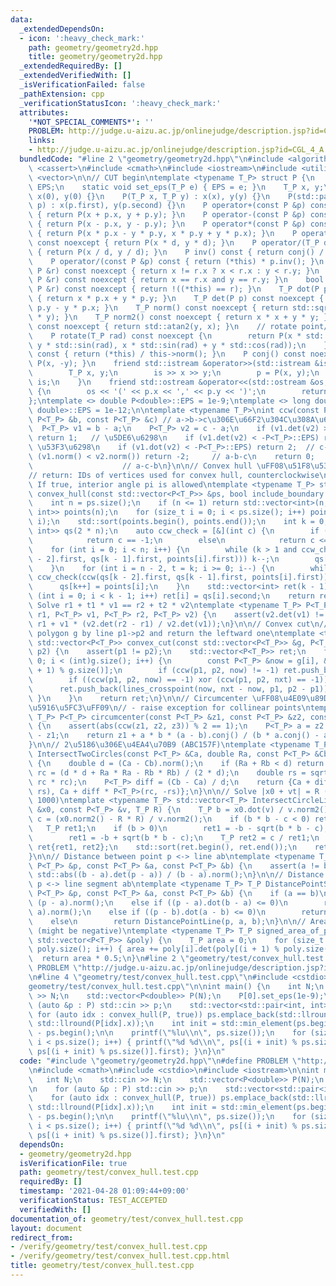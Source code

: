 ```yaml
---
data:
  _extendedDependsOn:
  - icon: ':heavy_check_mark:'
    path: geometry/geometry2d.hpp
    title: geometry/geometry2d.hpp
  _extendedRequiredBy: []
  _extendedVerifiedWith: []
  _isVerificationFailed: false
  _pathExtension: cpp
  _verificationStatusIcon: ':heavy_check_mark:'
  attributes:
    '*NOT_SPECIAL_COMMENTS*': ''
    PROBLEM: http://judge.u-aizu.ac.jp/onlinejudge/description.jsp?id=CGL_4_A
    links:
    - http://judge.u-aizu.ac.jp/onlinejudge/description.jsp?id=CGL_4_A
  bundledCode: "#line 2 \"geometry/geometry2d.hpp\"\n#include <algorithm>\n#include\
    \ <cassert>\n#include <cmath>\n#include <iostream>\n#include <utility>\n#include\
    \ <vector>\n\n// CUT begin\ntemplate <typename T_P> struct P {\n    static T_P\
    \ EPS;\n    static void set_eps(T_P e) { EPS = e; }\n    T_P x, y;\n    P() :\
    \ x(0), y(0) {}\n    P(T_P x, T_P y) : x(x), y(y) {}\n    P(std::pair<T_P, T_P>\
    \ p) : x(p.first), y(p.second) {}\n    P operator+(const P &p) const noexcept\
    \ { return P(x + p.x, y + p.y); }\n    P operator-(const P &p) const noexcept\
    \ { return P(x - p.x, y - p.y); }\n    P operator*(const P &p) const noexcept\
    \ { return P(x * p.x - y * p.y, x * p.y + y * p.x); }\n    P operator*(T_P d)\
    \ const noexcept { return P(x * d, y * d); }\n    P operator/(T_P d) const noexcept\
    \ { return P(x / d, y / d); }\n    P inv() const { return conj() / norm2(); }\n\
    \    P operator/(const P &p) const { return (*this) * p.inv(); }\n    bool operator<(const\
    \ P &r) const noexcept { return x != r.x ? x < r.x : y < r.y; }\n    bool operator==(const\
    \ P &r) const noexcept { return x == r.x and y == r.y; }\n    bool operator!=(const\
    \ P &r) const noexcept { return !((*this) == r); }\n    T_P dot(P p) const noexcept\
    \ { return x * p.x + y * p.y; }\n    T_P det(P p) const noexcept { return x *\
    \ p.y - y * p.x; }\n    T_P norm() const noexcept { return std::sqrt(x * x + y\
    \ * y); }\n    T_P norm2() const noexcept { return x * x + y * y; }\n    T_P arg()\
    \ const noexcept { return std::atan2(y, x); }\n    // rotate point/vector by rad\n\
    \    P rotate(T_P rad) const noexcept {\n        return P(x * std::cos(rad) -\
    \ y * std::sin(rad), x * std::sin(rad) + y * std::cos(rad));\n    }\n    P normalized()\
    \ const { return (*this) / this->norm(); }\n    P conj() const noexcept { return\
    \ P(x, -y); }\n    friend std::istream &operator>>(std::istream &is, P &p) {\n\
    \        T_P x, y;\n        is >> x >> y;\n        p = P(x, y);\n        return\
    \ is;\n    }\n    friend std::ostream &operator<<(std::ostream &os, const P &p)\
    \ {\n        os << '(' << p.x << ',' << p.y << ')';\n        return os;\n    }\n\
    };\ntemplate <> double P<double>::EPS = 1e-9;\ntemplate <> long double P<long\
    \ double>::EPS = 1e-12;\n\ntemplate <typename T_P>\nint ccw(const P<T_P> &a, const\
    \ P<T_P> &b, const P<T_P> &c) // a->b->c\u306E\u66F2\u304C\u308A\u65B9\n{\n  \
    \  P<T_P> v1 = b - a;\n    P<T_P> v2 = c - a;\n    if (v1.det(v2) > P<T_P>::EPS)\
    \ return 1;   // \u5DE6\u6298\n    if (v1.det(v2) < -P<T_P>::EPS) return -1; //\
    \ \u53F3\u6298\n    if (v1.dot(v2) < -P<T_P>::EPS) return 2;  // c-a-b\n    if\
    \ (v1.norm() < v2.norm()) return -2;     // a-b-c\n    return 0;             \
    \                    // a-c-b\n}\n\n// Convex hull \uFF08\u51F8\u5305\uFF09\n\
    // return: IDs of vertices used for convex hull, counterclockwise\n// include_boundary:\
    \ If true, interior angle pi is allowed\ntemplate <typename T_P> std::vector<int>\
    \ convex_hull(const std::vector<P<T_P>> &ps, bool include_boundary = false) {\n\
    \    int n = ps.size();\n    if (n <= 1) return std::vector<int>(n, 0);\n    std::vector<std::pair<P<T_P>,\
    \ int>> points(n);\n    for (size_t i = 0; i < ps.size(); i++) points[i] = std::make_pair(ps[i],\
    \ i);\n    std::sort(points.begin(), points.end());\n    int k = 0;\n    std::vector<std::pair<P<T_P>,\
    \ int>> qs(2 * n);\n    auto ccw_check = [&](int c) {\n        if (include_boundary)\n\
    \            return c == -1;\n        else\n            return c <= 0;\n    };\n\
    \    for (int i = 0; i < n; i++) {\n        while (k > 1 and ccw_check(ccw(qs[k\
    \ - 2].first, qs[k - 1].first, points[i].first))) k--;\n        qs[k++] = points[i];\n\
    \    }\n    for (int i = n - 2, t = k; i >= 0; i--) {\n        while (k > t and\
    \ ccw_check(ccw(qs[k - 2].first, qs[k - 1].first, points[i].first))) k--;\n  \
    \      qs[k++] = points[i];\n    }\n    std::vector<int> ret(k - 1);\n    for\
    \ (int i = 0; i < k - 1; i++) ret[i] = qs[i].second;\n    return ret;\n}\n\n//\
    \ Solve r1 + t1 * v1 == r2 + t2 * v2\ntemplate <typename T_P> P<T_P> lines_crosspoint(P<T_P>\
    \ r1, P<T_P> v1, P<T_P> r2, P<T_P> v2) {\n    assert(v2.det(v1) != 0);\n    return\
    \ r1 + v1 * (v2.det(r2 - r1) / v2.det(v1));\n}\n\n// Convex cut\n// Cut the convex\
    \ polygon g by line p1->p2 and return the leftward one\ntemplate <typename T_P>\
    \ std::vector<P<T_P>> convex_cut(const std::vector<P<T_P>> &g, P<T_P> p1, P<T_P>\
    \ p2) {\n    assert(p1 != p2);\n    std::vector<P<T_P>> ret;\n    for (int i =\
    \ 0; i < (int)g.size(); i++) {\n        const P<T_P> &now = g[i], &nxt = g[(i\
    \ + 1) % g.size()];\n        if (ccw(p1, p2, now) != -1) ret.push_back(now);\n\
    \        if ((ccw(p1, p2, now) == -1) xor (ccw(p1, p2, nxt) == -1)) {\n      \
    \      ret.push_back(lines_crosspoint(now, nxt - now, p1, p2 - p1));\n       \
    \ }\n    }\n    return ret;\n}\n\n// Circumcenter \uFF08\u4E09\u89D2\u5F62\u306E\
    \u5916\u5FC3\uFF09\n// - raise exception for collinear points\ntemplate <typename\
    \ T_P> P<T_P> circumcenter(const P<T_P> &z1, const P<T_P> &z2, const P<T_P> &z3)\
    \ {\n    assert(abs(ccw(z1, z2, z3)) % 2 == 1);\n    P<T_P> a = z2 - z1, b = z3\
    \ - z1;\n    return z1 + a * b * (a - b).conj() / (b * a.conj() - a * b.conj());\n\
    }\n\n// 2\u5186\u306E\u4EA4\u70B9 (ABC157F)\ntemplate <typename T_P>\nstd::vector<P<T_P>>\
    \ IntersectTwoCircles(const P<T_P> &Ca, double Ra, const P<T_P> &Cb, double Rb)\
    \ {\n    double d = (Ca - Cb).norm();\n    if (Ra + Rb < d) return {};\n    double\
    \ rc = (d * d + Ra * Ra - Rb * Rb) / (2 * d);\n    double rs = sqrt(Ra * Ra -\
    \ rc * rc);\n    P<T_P> diff = (Cb - Ca) / d;\n    return {Ca + diff * P<T_P>(rc,\
    \ rs), Ca + diff * P<T_P>(rc, -rs)};\n}\n\n// Solve |x0 + vt| = R (SRM 543 Div.1\
    \ 1000)\ntemplate <typename T_P> std::vector<T_P> IntersectCircleLine(const P<T_P>\
    \ &x0, const P<T_P> &v, T_P R) {\n    T_P b = x0.dot(v) / v.norm2();\n    T_P\
    \ c = (x0.norm2() - R * R) / v.norm2();\n    if (b * b - c < 0) return {};\n \
    \   T_P ret1;\n    if (b > 0)\n        ret1 = -b - sqrt(b * b - c);\n    else\n\
    \        ret1 = -b + sqrt(b * b - c);\n    T_P ret2 = c / ret1;\n    std::vector<T_P>\
    \ ret{ret1, ret2};\n    std::sort(ret.begin(), ret.end());\n    return ret;\n\
    }\n\n// Distance between point p <-> line ab\ntemplate <typename T_P> T_P DistancePointLine(const\
    \ P<T_P> &p, const P<T_P> &a, const P<T_P> &b) {\n    assert(a != b);\n    return\
    \ std::abs((b - a).det(p - a)) / (b - a).norm();\n}\n\n// Distance between point\
    \ p <-> line segment ab\ntemplate <typename T_P> T_P DistancePointSegment(const\
    \ P<T_P> &p, const P<T_P> &a, const P<T_P> &b) {\n    if (a == b)\n        return\
    \ (p - a).norm();\n    else if ((p - a).dot(b - a) <= 0)\n        return (p -\
    \ a).norm();\n    else if ((p - b).dot(a - b) <= 0)\n        return (p - b).norm();\n\
    \    else\n        return DistancePointLine(p, a, b);\n}\n\n// Area of polygon\
    \ (might be negative)\ntemplate <typename T_P> T_P signed_area_of_polygon(const\
    \ std::vector<P<T_P>> &poly) {\n    T_P area = 0;\n    for (size_t i = 0; i <\
    \ poly.size(); i++) { area += poly[i].det(poly[(i + 1) % poly.size()]); }\n  \
    \  return area * 0.5;\n}\n#line 2 \"geometry/test/convex_hull.test.cpp\"\n#define\
    \ PROBLEM \"http://judge.u-aizu.ac.jp/onlinejudge/description.jsp?id=CGL_4_A\"\
    \n#line 4 \"geometry/test/convex_hull.test.cpp\"\n#include <cstdio>\n#line 6 \"\
    geometry/test/convex_hull.test.cpp\"\n\nint main() {\n    int N;\n    std::cin\
    \ >> N;\n    std::vector<P<double>> P(N);\n    P[0].set_eps(1e-9);\n\n    for\
    \ (auto &p : P) std::cin >> p;\n    std::vector<std::pair<int, int>> ps;\n   \
    \ for (auto idx : convex_hull(P, true)) ps.emplace_back(std::llround(P[idx].y),\
    \ std::llround(P[idx].x));\n    int init = std::min_element(ps.begin(), ps.end())\
    \ - ps.begin();\n\n    printf(\"%lu\\n\", ps.size());\n    for (size_t i = 0;\
    \ i < ps.size(); i++) { printf(\"%d %d\\n\", ps[(i + init) % ps.size()].second,\
    \ ps[(i + init) % ps.size()].first); }\n}\n"
  code: "#include \"geometry/geometry2d.hpp\"\n#define PROBLEM \"http://judge.u-aizu.ac.jp/onlinejudge/description.jsp?id=CGL_4_A\"\
    \n#include <cmath>\n#include <cstdio>\n#include <iostream>\n\nint main() {\n \
    \   int N;\n    std::cin >> N;\n    std::vector<P<double>> P(N);\n    P[0].set_eps(1e-9);\n\
    \n    for (auto &p : P) std::cin >> p;\n    std::vector<std::pair<int, int>> ps;\n\
    \    for (auto idx : convex_hull(P, true)) ps.emplace_back(std::llround(P[idx].y),\
    \ std::llround(P[idx].x));\n    int init = std::min_element(ps.begin(), ps.end())\
    \ - ps.begin();\n\n    printf(\"%lu\\n\", ps.size());\n    for (size_t i = 0;\
    \ i < ps.size(); i++) { printf(\"%d %d\\n\", ps[(i + init) % ps.size()].second,\
    \ ps[(i + init) % ps.size()].first); }\n}\n"
  dependsOn:
  - geometry/geometry2d.hpp
  isVerificationFile: true
  path: geometry/test/convex_hull.test.cpp
  requiredBy: []
  timestamp: '2021-04-28 01:09:44+09:00'
  verificationStatus: TEST_ACCEPTED
  verifiedWith: []
documentation_of: geometry/test/convex_hull.test.cpp
layout: document
redirect_from:
- /verify/geometry/test/convex_hull.test.cpp
- /verify/geometry/test/convex_hull.test.cpp.html
title: geometry/test/convex_hull.test.cpp
---
```

